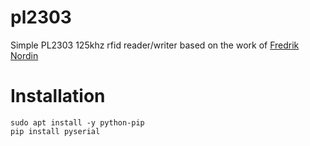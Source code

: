 # pl2303
Simple PL2303 125khz rfid reader/writer based on the work of [Fredrik Nordin](https://github.com/freedick/pl2303_rfid)

# Installation
```
sudo apt install -y python-pip
pip install pyserial
```

